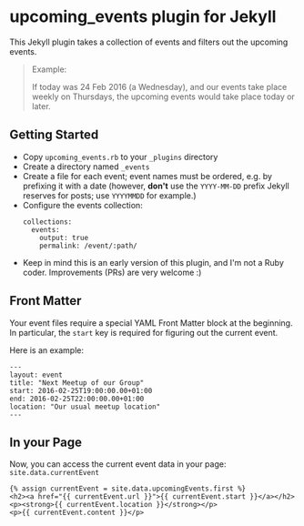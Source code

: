 # upcoming_events plugin for Jekyll

This Jekyll plugin takes a collection of events and filters out the upcoming events.

>Example:
>
>If today was 24 Feb 2016 (a Wednesday), and our events take place weekly on Thursdays, the upcoming events would take place today or later.

## Getting Started

* Copy `upcoming_events.rb` to your `_plugins` directory
* Create a directory named `_events`
* Create a file for each event; event names must be ordered, e.g. by prefixing it with a date (however, **don't** use the `YYYY-MM-DD` prefix Jekyll reserves for posts; use `YYYYMMDD` for example.)
* Configure the events collection:
    ```
    collections:
      events:
        output: true
        permalink: /event/:path/

    ```
* Keep in mind this is an early version of this plugin, and I'm not a Ruby coder. Improvements (PRs) are very welcome :)

## Front Matter

Your event files require a special YAML Front Matter block at the beginning. In particular, the `start` key is required for figuring out the current event.

Here is an example:

```
---
layout: event
title: "Next Meetup of our Group"
start: 2016-02-25T19:00:00.00+01:00
end: 2016-02-25T22:00:00.00+01:00
location: "Our usual meetup location"
---
```

## In your Page

Now, you can access the current event data in your page: `site.data.currentEvent`

```
{% assign currentEvent = site.data.upcomingEvents.first %}
<h2><a href="{{ currentEvent.url }}">{{ currentEvent.start }}</a></h2>
<p><strong>{{ currentEvent.location }}</strong></p>
<p>{{ currentEvent.content }}</p>
```